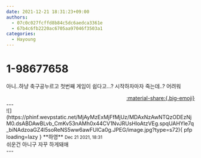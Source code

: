 ```yaml
---
date: 2021-12-21 18:31:23+09:00
authors:
  - 07c0c027fcffd8b84c5dc6aedca3361e
  - 67b4c6fb2220ac6705aa97046f3503a1
categories:
  - Hayoung
---
```


# 1-98677658

<div class="post-container" markdown="1">
<div class="content-container md-sidebar__scrollwrap" markdown="1">

아니..하냥 축구공누르고 첫번째 게임이 쉽다고...? 시작하자마자 죽는데..? 어려워

</div>
</div>

<div style="text-align: right;" markdown="1">
<a href="https://weverse.io/fromis9/fanpost/1-98677658" style="text-align: right;">:material-share:{.big-emoji}</a>
</div>
---

<div class="comments-container md-sidebar__scrollwrap" markdown="1">
<div class="comment" markdown="1">
<div class='id-container' markdown="1">
![](https://phinf.wevpstatic.net/MjAyMzExMjFfMjUz/MDAxNzAwNTQzODEzNjM0.dsABDAwBLvb_CmKv53nAMh0x44CV1NvJRUsHloAtzVEg.spqUAHYle7q_biNAdzoaGZ4l5soReNS5ww6awFUlCa0g.JPEG/image.jpg?type=s72){ pfp loading=lazy }
**<span class="artist">하영</span>** <small>Dec 21 2021, 18:31</small><br>
</div>
<div class='comment-body' markdown="1">
쉬운건 아니구 자꾸 하게돼애
</div>
</div>
</div>
---
